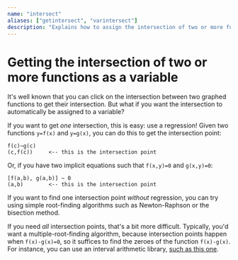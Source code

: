 ```yaml
---
name: "intersect"
aliases: ["getintersect", "varintersect"]
description: "Explains how to assign the intersection of two or more functions as a variable."
---
```

# Getting the intersection of two or more functions as a variable

It's well known that you can click on the intersection between two graphed functions to get their intersection. But what if you want the intersection to automatically be assigned to a variable?

If you want to get *one* intersection, this is easy: use a regression! Given two functions `y=f(x)` and `y=g(x)`, you can do this to get the intersection point:

    f(c)~g(c)
    (c,f(c))     <-- this is the intersection point

Or, if you have two implicit equations such that `f(x,y)=0` and `g(x,y)=0`:

    [f(a,b), g(a,b)] ~ 0
    (a,b)        <-- this is the intersection point

If you want to find one intersection point *without* regression, you can try using simple root-finding algorithms such as Newton-Raphson or the bisection method.

If you need *all* intersection points, that's a bit more difficult. Typically, you'd want a multiple-root-finding algorithm, because intersection points happen when `f(x)-g(x)=0`, so it suffices to find the zeroes of the function `f(x)-g(x)`. For instance, you can use an interval arithmetic library, [such as this one](https://www.desmos.com/calculator/8vg3p8g8p9).